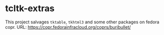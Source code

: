 # tcltk-extras

This project salvages `tktable`, `tkhtml3` and some other packages
on fedora copr. URL: https://copr.fedorainfracloud.org/coprs/buribullet/

